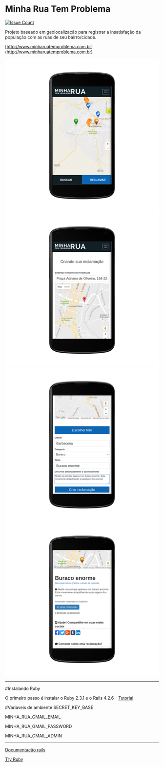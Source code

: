 # Minha Rua Tem Problema

[![Issue Count](https://codeclimate.com/github/mjunior/minha-rua/badges/issue_count.svg)](https://codeclimate.com/github/mjunior/minha-rua)

Projeto baseado em geolocalização para registrar a insatisfação da população com as ruas de seu bairro/cidade.

[http://www.minharuatemproblema.com.br](http://www.minharuatemproblema.com.br)

![Imagem 01](/demo/demo1.png)
![Imagem 02](/demo/demo2.png)
![Imagem 03](/demo/demo3.png)
![Imagem 04](/demo/demo4.png)

----------
#Instalando Ruby

O primeiro passo é instalar o Ruby 2.3.1 e o Rails 4.2.6 - [Tutorial](https://gorails.com/setup/ubuntu/14.04)

#Variaveis de ambiente
SECRET_KEY_BASE

MINHA_RUA_GMAIL_EMAIL

MINHA_RUA_GMAIL_PASSWORD

MINHA_RUA_GMAIL_ADMIN

----------
[Documentação rails](http://ruby-doc.org)

[Try Ruby](http://tryruby.org)

